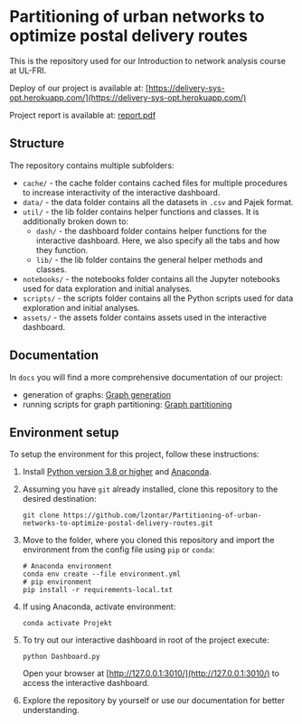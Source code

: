 # Partitioning of urban networks to optimize postal delivery routes

This is the repository used for our Introduction to network analysis course at UL-FRI. 

Deploy of our project is available at: [https://delivery-sys-opt.herokuapp.com/](https://delivery-sys-opt.herokuapp.com/)

Project report is available at: [report.pdf](report.pdf)

## Structure

The repository contains multiple subfolders:
* `cache/` - the cache folder contains cached files for multiple procedures to increase 
interactivity of the interactive dashboard. 
* `data/` - the data folder contains all the datasets in `.csv` and Pajek format. 
* `util/` - the lib folder contains helper functions and classes. It is additionally broken down to:
    * `dash/` - the dashboard folder contains helper functions for the interactive dashboard. Here, we also specify all the tabs and how they function.
    * `lib/` - the lib folder contains the general helper methods and classes.
* `notebooks/` - the notebooks folder contains all the Jupyter notebooks used for data exploration and initial analyses.
* `scripts/` - the scripts folder contains all the Python scripts used for data exploration and initial analyses.
* `assets/` - the assets folder contains assets used in the interactive dashboard.

## Documentation
In `docs` you will find a more comprehensive documentation of our project:
* generation of graphs: [Graph generation](./docs/GraphGeneration.md)
* running scripts for graph partitioning: [Graph partitioning](./docs/GraphPartitioning.md)

## Environment setup
To setup the environment for this project, follow these instructions:

1. Install [Python version 3.8 or higher](https://www.python.org/downloads/) and [Anaconda](https://www.anaconda.com/products/individual).
2. Assuming you have `git` already installed, clone this repository to the desired destination:
    ```shell script
    git clone https://github.com/lzontar/Partitioning-of-urban-networks-to-optimize-postal-delivery-routes.git
    ```
3. Move to the folder, where you cloned this repository and import the environment from the config file using `pip` or `conda`:
    ```shell script
    # Anaconda environment
    conda env create --file environment.yml
    # pip environment
    pip install -r requirements-local.txt
    ```
4. If using Anaconda, activate environment: 
    ```shell script
    conda activate Projekt
    ```
5. To try out our interactive dashboard in root of the project execute:
    ```
    python Dashboard.py 
    ```
    Open your browser at [http://127.0.0.1:3010/](http://127.0.0.1:3010/) to access the interactive dashboard.

6. Explore the repository by yourself or use our documentation for better understanding.
